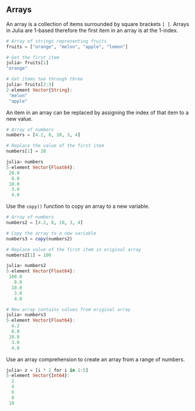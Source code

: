 ---
---

## Arrays

An array is a collection of items surrounded by square brackets `[ ]`. Arrays in Julia are 1-based therefore the first item in an array is at the 1-index.

```julia
# Array of strings representing fruits
fruits = ["orange", "melon", "apple", "lemon"]

# Get the first item
julia> fruits[1]
"orange"

# Get items two through three
julia> fruits[2:3]
2-element Vector{String}:
 "melon"
 "apple"
 ```

An item in an array can be replaced by assigning the index of that item to a new value.

```julia
# Array of numbers
numbers = [4.2, 8, 10, 3, 4]

# Replace the value of the first item
numbers[1] = 20

julia> numbers
5-element Vector{Float64}:
 20.0
  8.0
 10.0
  3.0
  4.0
```

Use the `copy()` function to copy an array to a new variable.

```julia
# Array of numbers
numbers2 = [4.2, 8, 10, 3, 4]

# Copy the array to a new variable
numbers3 = copy(numbers2)

# Replace value of the first item in original array
numbers2[1] = 100

julia> numbers2
5-element Vector{Float64}:
 100.0
   8.0
  10.0
   3.0
   4.0

# New array contains values from original array
julia> numbers3
5-element Vector{Float64}:
  4.2
  8.0
 10.0
  3.0
  4.0
```

Use an array comprehension to create an array from a range of numbers.

```julia
julia> z = [i * 2 for i in 1:5]
5-element Vector{Int64}:
  2
  4
  6
  8
 10
```
